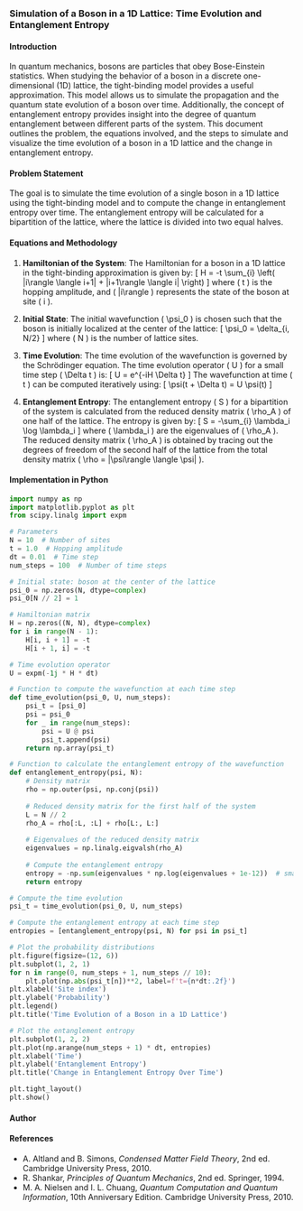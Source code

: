 ### Simulation of a Boson in a 1D Lattice: Time Evolution and Entanglement Entropy

#### Introduction
In quantum mechanics, bosons are particles that obey Bose-Einstein statistics. When studying the behavior of a boson in a discrete one-dimensional (1D) lattice, the tight-binding model provides a useful approximation. This model allows us to simulate the propagation and the quantum state evolution of a boson over time. Additionally, the concept of entanglement entropy provides insight into the degree of quantum entanglement between different parts of the system. This document outlines the problem, the equations involved, and the steps to simulate and visualize the time evolution of a boson in a 1D lattice and the change in entanglement entropy.

#### Problem Statement
The goal is to simulate the time evolution of a single boson in a 1D lattice using the tight-binding model and to compute the change in entanglement entropy over time. The entanglement entropy will be calculated for a bipartition of the lattice, where the lattice is divided into two equal halves.

#### Equations and Methodology

1. **Hamiltonian of the System**:
   The Hamiltonian for a boson in a 1D lattice in the tight-binding approximation is given by:
   \[
   H = -t \sum_{i} \left( |i\rangle \langle i+1| + |i+1\rangle \langle i| \right)
   \]
   where \( t \) is the hopping amplitude, and \( |i\rangle \) represents the state of the boson at site \( i \).

2. **Initial State**:
   The initial wavefunction \( \psi_0 \) is chosen such that the boson is initially localized at the center of the lattice:
   \[
   \psi_0 = \delta_{i, N/2}
   \]
   where \( N \) is the number of lattice sites.

3. **Time Evolution**:
   The time evolution of the wavefunction is governed by the Schrödinger equation. The time evolution operator \( U \) for a small time step \( \Delta t \) is:
   \[
   U = e^{-iH \Delta t}
   \]
   The wavefunction at time \( t \) can be computed iteratively using:
   \[
   \psi(t + \Delta t) = U \psi(t)
   \]

4. **Entanglement Entropy**:
   The entanglement entropy \( S \) for a bipartition of the system is calculated from the reduced density matrix \( \rho_A \) of one half of the lattice. The entropy is given by:
   \[
   S = -\sum_{i} \lambda_i \log \lambda_i
   \]
   where \( \lambda_i \) are the eigenvalues of \( \rho_A \). The reduced density matrix \( \rho_A \) is obtained by tracing out the degrees of freedom of the second half of the lattice from the total density matrix \( \rho = |\psi\rangle \langle \psi| \).

#### Implementation in Python

```python
import numpy as np
import matplotlib.pyplot as plt
from scipy.linalg import expm

# Parameters
N = 10  # Number of sites
t = 1.0  # Hopping amplitude
dt = 0.01  # Time step
num_steps = 100  # Number of time steps

# Initial state: boson at the center of the lattice
psi_0 = np.zeros(N, dtype=complex)
psi_0[N // 2] = 1

# Hamiltonian matrix
H = np.zeros((N, N), dtype=complex)
for i in range(N - 1):
    H[i, i + 1] = -t
    H[i + 1, i] = -t

# Time evolution operator
U = expm(-1j * H * dt)

# Function to compute the wavefunction at each time step
def time_evolution(psi_0, U, num_steps):
    psi_t = [psi_0]
    psi = psi_0
    for _ in range(num_steps):
        psi = U @ psi
        psi_t.append(psi)
    return np.array(psi_t)

# Function to calculate the entanglement entropy of the wavefunction
def entanglement_entropy(psi, N):
    # Density matrix
    rho = np.outer(psi, np.conj(psi))
    
    # Reduced density matrix for the first half of the system
    L = N // 2
    rho_A = rho[:L, :L] + rho[L:, L:]
    
    # Eigenvalues of the reduced density matrix
    eigenvalues = np.linalg.eigvalsh(rho_A)
    
    # Compute the entanglement entropy
    entropy = -np.sum(eigenvalues * np.log(eigenvalues + 1e-12))  # small offset to avoid log(0)
    return entropy

# Compute the time evolution
psi_t = time_evolution(psi_0, U, num_steps)

# Compute the entanglement entropy at each time step
entropies = [entanglement_entropy(psi, N) for psi in psi_t]

# Plot the probability distributions
plt.figure(figsize=(12, 6))
plt.subplot(1, 2, 1)
for n in range(0, num_steps + 1, num_steps // 10):
    plt.plot(np.abs(psi_t[n])**2, label=f't={n*dt:.2f}')
plt.xlabel('Site index')
plt.ylabel('Probability')
plt.legend()
plt.title('Time Evolution of a Boson in a 1D Lattice')

# Plot the entanglement entropy
plt.subplot(1, 2, 2)
plt.plot(np.arange(num_steps + 1) * dt, entropies)
plt.xlabel('Time')
plt.ylabel('Entanglement Entropy')
plt.title('Change in Entanglement Entropy Over Time')

plt.tight_layout()
plt.show()
```

#### Author


#### References
- A. Altland and B. Simons, *Condensed Matter Field Theory*, 2nd ed. Cambridge University Press, 2010.
- R. Shankar, *Principles of Quantum Mechanics*, 2nd ed. Springer, 1994.
- M. A. Nielsen and I. L. Chuang, *Quantum Computation and Quantum Information*, 10th Anniversary Edition. Cambridge University Press, 2010.
